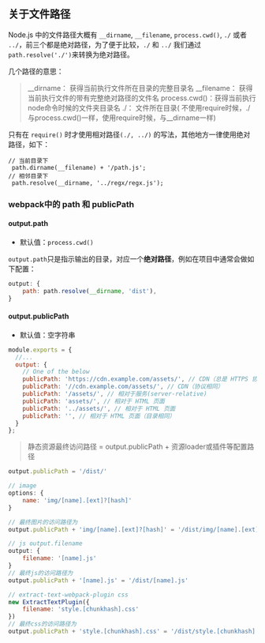 ## 关于文件路径
Node.js 中的文件路径大概有 `__dirname`, `__filename`, `process.cwd()`, `./` 或者 `../`，前三个都是绝对路径，为了便于比较，`./` 和 `../` 我们通过 `path.resolve('./')`来转换为绝对路径。

几个路径的意思：

>__dirname：    获得当前执行文件所在目录的完整目录名
__filename：   获得当前执行文件的带有完整绝对路径的文件名
process.cwd()：获得当前执行node命令时候的文件夹目录名 
./：           文件所在目录( 不使用require时候，./与process.cwd()一样，使用require时候，与__dirname一样)

只有在 `require()` 时才使用相对路径`(./, ../)` 的写法，其他地方一律使用绝对路径，如下：

```
// 当前目录下
 path.dirname(__filename) + '/path.js'; 
// 相邻目录下
 path.resolve(__dirname, '../regx/regx.js');
```

### webpack中的 path 和 publicPath

####  output.path

- 默认值：`process.cwd()`

`output.path`只是指示输出的目录，对应一个**绝对路径**，例如在项目中通常会做如下配置：

```js
output: {
	path: path.resolve(__dirname, 'dist'),
}
```

####  output.publicPath

- 默认值：空字符串

```javascript
module.exports = {
  //...
  output: {
    // One of the below
    publicPath: 'https://cdn.example.com/assets/', // CDN（总是 HTTPS 协议）
    publicPath: '//cdn.example.com/assets/', // CDN（协议相同）
    publicPath: '/assets/', // 相对于服务(server-relative)
    publicPath: 'assets/', // 相对于 HTML 页面
    publicPath: '../assets/', // 相对于 HTML 页面
    publicPath: '', // 相对于 HTML 页面（目录相同）
  }
};
```



> 静态资源最终访问路径 = output.publicPath + 资源loader或插件等配置路径



```js
output.publicPath = '/dist/'

// image
options: {
 	name: 'img/[name].[ext]?[hash]'
}

// 最终图片的访问路径为
output.publicPath + 'img/[name].[ext]?[hash]' = '/dist/img/[name].[ext]?[hash]'

// js output.filename
output: {
	filename: '[name].js'
}
// 最终js的访问路径为
output.publicPath + '[name].js' = '/dist/[name].js'

// extract-text-webpack-plugin css
new ExtractTextPlugin({
	filename: 'style.[chunkhash].css'
})
// 最终css的访问路径为
output.publicPath + 'style.[chunkhash].css' = '/dist/style.[chunkhash].css'

```



